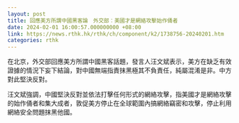 ```yaml
---
layout: post
title: 回應美方所謂中國黑客論　外交部︰美國才是網絡攻擊始作俑者
date: 2024-02-01 16:00:57.000000000 +08:00
link: https://news.rthk.hk/rthk/ch/component/k2/1738756-20240201.htm
categories: rthk
---
```


在北京，外交部回應美方所謂中國黑客話題，發言人汪文斌表示，美方在缺乏有效證據的情況下妄下結論，對中國無端指責抹黑極其不負責任，純屬混淆是非。中方對此堅決反對。

汪文斌強調，中國堅決反對並依法打擊任何形式的網絡攻擊，指美國才是網絡攻擊的始作俑者和集大成者，敦促美方停止在全球範圍內搞網絡竊密和攻擊，停止利用網絡安全問題抹黑他國。
